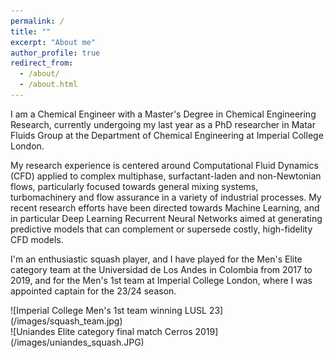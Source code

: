 ```yaml
---
permalink: /
title: ""
excerpt: "About me"
author_profile: true
redirect_from: 
  - /about/
  - /about.html
---
```


I am a Chemical Engineer with a Master's Degree in Chemical Engineering Research, currently undergoing my last year as a PhD researcher in Matar Fluids Group at the Department of Chemical Engineering at Imperial College London.

My research experience is centered around Computational Fluid Dynamics (CFD) applied to complex multiphase, surfactant-laden and non-Newtonian flows, particularly focused towards general mixing systems, turbomachinery and flow assurance in a variety of industrial processes. My recent research efforts have been directed towards Machine Learning, and in particular Deep Learning Recurrent Neural Networks aimed at generating predictive models that can complement or supersede costly, high-fidelity CFD models.

I'm an enthusiastic squash player, and I have played for the Men's Elite category team at the Universidad de Los Andes in Colombia from 2017 to 2019, and for the Men's 1st team at Imperial College London, where I was appointed captain for the 23/24 season. 

<span style="display:block; ">
![Imperial College Men's 1st team winning LUSL 23](/images/squash_team.jpg)
</span>

<span style="display:block; ">
![Uniandes Elite category final match Cerros 2019](/images/uniandes_squash.JPG)
</span>